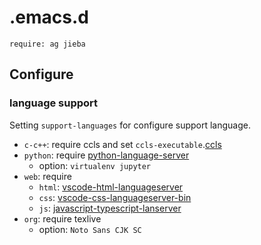 # .emacs.d
```
require: ag jieba
```

## Configure
### language support
Setting `support-languages` for configure support language.

- `c-c++`: require ccls and set `ccls-executable`.[ccls](https://github.com/MaskRay/ccls)
- `python`: require [python-language-server](https://github.com/palantir/python-language-server)
  - option: `virtualenv jupyter`
- `web`: require 
  - `html`: [vscode-html-languageserver](https://github.com/vscode-langservers/vscode-html-languageserver)
  - `css`: [vscode-css-languageserver-bin](https://github.com/vscode-langservers/vscode-css-languageserver-bin)
  - `js`: [javascript-typescript-lanserver](https://github.com/sourcegraph/javascript-typescript-langserver)
- `org`: require texlive
  - option: `Noto Sans CJK SC`
